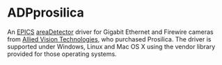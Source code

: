 ADPprosilica
===========
An <a href="http://www.aps.anl.gov/epics/">EPICS</a> 
<a href="http://cars.uchicago.edu/software/epics/areaDetector.html">areaDetector</a> 
driver for Gigabit Ethernet and Firewire cameras from <a href="http://www.alliedvisiontech.com">
Allied Vision Technologies</a>, who purchased Prosilica. 
The driver is supported under Windows, Linux and Mac OS X using the 
vendor library provided for those operating systems.
